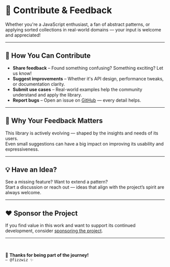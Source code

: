 # 💬 Contribute & Feedback

Whether you're a JavaScript enthusiast, a fan of abstract patterns, or applying sorted collections in real-world domains — your input is welcome and appreciated!

---

## 🤝 How You Can Contribute

- **Share feedback** – Found something confusing? Something exciting? Let us know!
- **Suggest improvements** – Whether it's API design, performance tweaks, or documentation clarity.
- **Submit use cases** – Real-world examples help the community understand and apply the library.
- **Report bugs** – Open an issue on [GitHub](https://github.com/fizzwiz/sorted/issues) — every detail helps.

---

## 🙋 Why Your Feedback Matters

This library is actively evolving — shaped by the insights and needs of its users.  
Even small suggestions can have a big impact on improving its usability and expressiveness.

---

## 💡 Have an Idea?

See a missing feature? Want to extend a pattern?  
Start a discussion or reach out — ideas that align with the project’s spirit are always welcome.

---

## ❤️ Sponsor the Project

If you find value in this work and want to support its continued development, consider [sponsoring the project](https://github.com/sponsors/fizzwiz).

---

<br>

🙏 **Thanks for being part of the journey!**  
<code>— @fizzwiz ✨</code>
